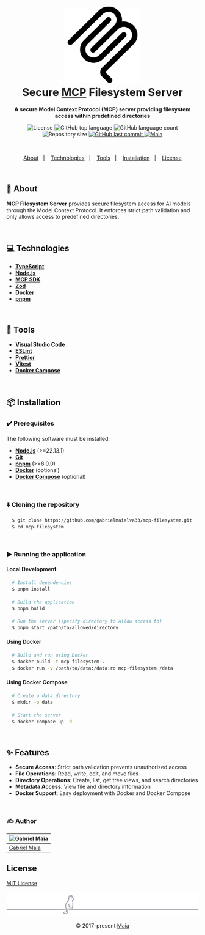 <h1 align="center">
  <br>
  <img src="https://raw.githubusercontent.com/gabrielmaialva33/mcp-filesystem/master/.github/assets/mcp.png" alt="MCP Filesystem" width="200">
  <br>
  Secure <a href="https://modelcontextprotocol.io/introduction">MCP</a> Filesystem Server
  <br>
</h1>

<p align="center">
  <strong>A secure Model Context Protocol (MCP) server providing filesystem access within predefined directories</strong>
</p>

<p align="center">
  <img src="https://img.shields.io/github/license/gabrielmaialva33/mcp-filesystem?color=00b8d3?style=flat&logo=appveyor" alt="License" />
  <img src="https://img.shields.io/github/languages/top/gabrielmaialva33/mcp-filesystem?style=flat&logo=appveyor" alt="GitHub top language" >
  <img src="https://img.shields.io/github/languages/count/gabrielmaialva33/mcp-filesystem?style=flat&logo=appveyor" alt="GitHub language count" >
  <img src="https://img.shields.io/github/repo-size/gabrielmaialva33/mcp-filesystem?style=flat&logo=appveyor" alt="Repository size" >
  <a href="https://github.com/gabrielmaialva33/mcp-filesystem/commits/master">
    <img src="https://img.shields.io/github/last-commit/gabrielmaialva33/mcp-filesystem?style=flat&logo=appveyor" alt="GitHub last commit" >
    <img src="https://img.shields.io/badge/made%20by-Maia-15c3d6?style=flat&logo=appveyor" alt="Maia" >  
  </a>
</p>

<br>

<p align="center">
  <a href="#bookmark-about">About</a>&nbsp;&nbsp;&nbsp;|&nbsp;&nbsp;&nbsp;
  <a href="#computer-technologies">Technologies</a>&nbsp;&nbsp;&nbsp;|&nbsp;&nbsp;&nbsp;
  <a href="#wrench-tools">Tools</a>&nbsp;&nbsp;&nbsp;|&nbsp;&nbsp;&nbsp;
  <a href="#package-installation">Installation</a>&nbsp;&nbsp;&nbsp;|&nbsp;&nbsp;&nbsp;
  <a href="#memo-license">License</a>
</p>

<br>

## :bookmark: About

**MCP Filesystem Server** provides secure filesystem access for AI models through the Model Context Protocol. It
enforces strict path validation and only allows access to predefined directories.

<br>

## :computer: Technologies

- **[TypeScript](https://www.typescriptlang.org/)**
- **[Node.js](https://nodejs.org/)**
- **[MCP SDK](https://github.com/modelcontextprotocol/typescript-sdk)**
- **[Zod](https://zod.dev/)**
- **[Docker](https://www.docker.com/)**
- **[pnpm](https://pnpm.io/)**

<br>

## :wrench: Tools

- **[Visual Studio Code](https://code.visualstudio.com/)**
- **[ESLint](https://eslint.org/)**
- **[Prettier](https://prettier.io/)**
- **[Vitest](https://vitest.dev/)**
- **[Docker Compose](https://docs.docker.com/compose/)**

<br>

## :package: Installation

### :heavy_check_mark: **Prerequisites**

The following software must be installed:

- **[Node.js](https://nodejs.org/en/)** (>=22.13.1)
- **[Git](https://git-scm.com/)**
- **[pnpm](https://pnpm.io/)** (>=8.0.0)
- **[Docker](https://www.docker.com/)** (optional)
- **[Docker Compose](https://docs.docker.com/compose/)** (optional)

<br>

### :arrow_down: **Cloning the repository**

```sh
  $ git clone https://github.com/gabrielmaialva33/mcp-filesystem.git
  $ cd mcp-filesystem
```

<br>

### :arrow_forward: **Running the application**

#### Local Development

```sh
  # Install dependencies
  $ pnpm install

  # Build the application
  $ pnpm build

  # Run the server (specify directory to allow access to)
  $ pnpm start /path/to/allowed/directory
```

#### Using Docker

```sh
  # Build and run using Docker
  $ docker build -t mcp-filesystem .
  $ docker run -v /path/to/data:/data:ro mcp-filesystem /data
```

#### Using Docker Compose

```sh
  # Create a data directory
  $ mkdir -p data

  # Start the server
  $ docker-compose up -d
```

<br>

## :sparkles: Features

- **Secure Access**: Strict path validation prevents unauthorized access
- **File Operations**: Read, write, edit, and move files
- **Directory Operations**: Create, list, get tree views, and search directories
- **Metadata Access**: View file and directory information
- **Docker Support**: Easy deployment with Docker and Docker Compose

<br>

### :writing_hand: **Author**

| [![Gabriel Maia](https://avatars.githubusercontent.com/u/26732067?size=100)](https://github.com/gabrielmaialva33) |
|-------------------------------------------------------------------------------------------------------------------|
| [Gabriel Maia](https://github.com/gabrielmaialva33)                                                               |

## License

[MIT License](LICENSE)

<p align="center"><img src="https://raw.githubusercontent.com/gabrielmaialva33/gabrielmaialva33/master/assets/gray0_ctp_on_line.svg?sanitize=true" /></p>
<p align="center">&copy; 2017-present <a href="https://github.com/gabrielmaialva33/" target="_blank">Maia</a>
</p>
